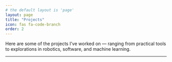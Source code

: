 ```yaml
---
# the default layout is 'page'
layout: page
title: "Projects"
icon: fas fa-code-branch
order: 2
---
```


Here are some of the projects I've worked on — ranging from practical tools to explorations in robotics, software, and machine learning.

---